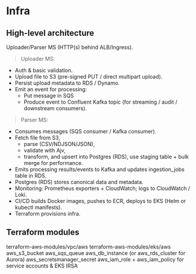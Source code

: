 # Infra

## High-level architecture

Uploader/Parser MS (HTTP(s) behind ALB/Ingress).

> Uploader MS:

- Auth & basic validation.
- Upload file to S3 (pre-signed PUT / direct multipart upload).
- Persist upload metadata to RDS / Dynamo.
- Emit an event for processing:
  - Put message in SQS
  - Produce event to Confluent Kafka topic (for streaming / audit / downstream consumers).

> Parser MS:

- Consumes messages (SQS consumer / Kafka consumer).
- Fetch file from S3,
  - parse (CSV/NDJSON/JSON),
  - validate with Ajv,
  - transform, and upsert into Postgres (RDS), use staging table + bulk merge for performance.
- Emits processing results/events to Kafka and updates ingestion_jobs table in RDS.
- Postgres (RDS) stores canonical data and metadata.
- Monitoring: Prometheus exporters + CloudWatch; logs to CloudWatch / Loki.
- CI/CD builds Docker images, pushes to ECR, deploys to EKS (Helm or kubectl manifests).
- Terraform provisions infra.

## Terraform modules

terraform-aws-modules/vpc/aws
terraform-aws-modules/eks/aws
aws_s3_bucket
aws_sqs_queue
aws_db_instance (or aws_rds_cluster for Aurora)
aws_secretsmanager_secret
aws_iam_role + aws_iam_policy for service accounts & EKS IRSA
